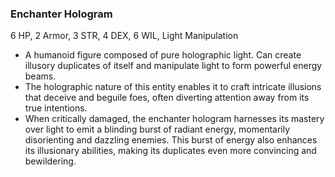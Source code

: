 ### Enchanter Hologram
6 HP, 2 Armor, 3 STR, 4 DEX, 6 WIL, Light Manipulation

- A humanoid figure composed of pure holographic light. Can create illusory duplicates of itself and manipulate light to form powerful energy beams.
- The holographic nature of this entity enables it to craft intricate illusions that deceive and beguile foes, often diverting attention away from its true intentions.
- When critically damaged, the enchanter hologram harnesses its mastery over light to emit a blinding burst of radiant energy, momentarily disorienting and dazzling enemies. This burst of energy also enhances its illusionary abilities, making its duplicates even more convincing and bewildering.

